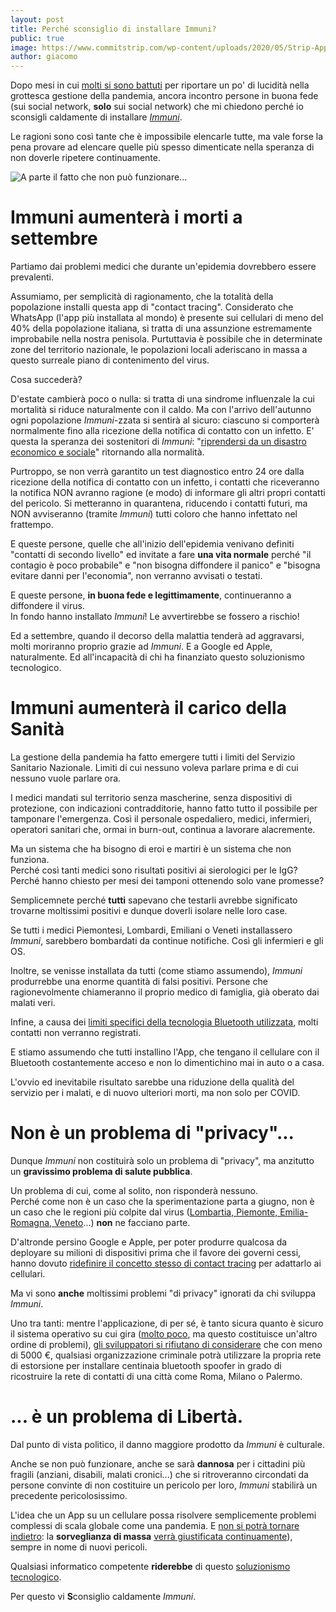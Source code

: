 ```yaml
---
layout: post
title: Perché sconsiglio di installare Immuni?
public: true
image: https://www.commitstrip.com/wp-content/uploads/2020/05/Strip-Appli-stop-Covid-650-finalenglish.jpg
author: giacomo
---
```


Dopo mesi in cui [molti si sono battuti](https://www.lemonde.fr/idees/article/2020/04/25/stopcovid-est-un-projet-desastreux-pilote-par-des-apprentis-sorciers_6037721_3232.html)
per riportare un po' di lucidità nella grottesca gestione della pandemia,
ancora incontro persone in buona fede (sui social network, **solo** sui
social network) che mi chiedono perché io sconsigli caldamente di installare [*Immuni*](https://www.immuni.italia.it/).

Le ragioni sono così tante che è impossibile elencarle tutte, ma vale forse la pena
provare ad elencare quelle più spesso dimenticate nella speranza di
non doverle ripetere continuamente.

![A parte il fatto che non può funzionare...](https://www.commitstrip.com/wp-content/uploads/2020/05/Strip-Appli-stop-Covid-650-finalenglish.jpg)

# Immuni aumenterà i morti a settembre

Partiamo dai problemi medici che durante un'epidemia dovrebbero essere prevalenti.

Assumiamo, per semplicità di ragionamento, che la totalità della popolazione installi
questa app di "contact tracing". Considerato che WhatsApp (l'app più installata al mondo)
è presente sui cellulari di meno del 40% della popolazione italiana, si tratta di una
assunzione estremamente improbabile nella nostra penisola. Purtuttavia è possibile che
in determinate zone del territorio nazionale, le popolazioni locali aderiscano in massa
a questo surreale piano di contenimento del virus.

Cosa succederà?

D'estate cambierà poco o nulla: si tratta di una sindrome influenzale la cui mortalità
si riduce naturalmente con il caldo. Ma con l'arrivo dell'autunno ogni popolazione
*Immuni*-zzata si sentirà al sicuro: ciascuno si comporterà normalmente fino alla ricezione
della notifica di contatto con un infetto. E' questa la speranza dei sostenitori di *Immuni*:
"[riprendersi da un disastro economico e sociale](https://twitter.com/mamo75r/status/1267914603964567558)" 
ritornando alla normalità.

Purtroppo, se non verrà garantito un test diagnostico entro 24 ore
dalla ricezione della notifica di contatto con un infetto, i contatti che riceveranno
la notifica NON avranno ragione (e modo) di informare gli altri propri contatti del pericolo.
Si metteranno in quarantena, riducendo i contatti futuri, ma NON avviseranno (tramite *Immuni*)
tutti coloro che hanno infettato nel frattempo.

E queste persone, quelle che all'inizio dell'epidemia venivano definiti "contatti di secondo
livello" ed invitate a fare **una vita normale** perché "il contagio è poco probabile" e
"non bisogna diffondere il panico" e "bisogna evitare danni per l'economia", non
verranno avvisati o testati.

E queste persone, **in buona fede e legittimamente**, continueranno a diffondere il virus.  
In fondo hanno installato *Immuni*! Le avvertirebbe se fossero a rischio!

Ed a settembre, quando il decorso della malattia tenderà ad aggravarsi, molti moriranno
proprio grazie ad *Immuni*. E a Google ed Apple, naturalmente. Ed all'incapacità di
chi ha finanziato questo soluzionismo tecnologico.

# Immuni aumenterà il carico della Sanità

La gestione della pandemia ha fatto emergere tutti i limiti del Servizio Sanitario Nazionale.
Limiti di cui nessuno voleva parlare prima e di cui nessuno vuole parlare ora. 

I medici mandati sul territorio senza mascherine, senza dispositivi di protezione, con
indicazioni contradditorie, hanno fatto tutto il possibile per tamponare l'emergenza.
Così il personale ospedaliero, medici, infermieri, operatori sanitari che, ormai in burn-out,
continua a lavorare alacremente.

Ma un sistema che ha bisogno di eroi e martiri è un sistema che non funziona.  
Perché così tanti medici sono risultati positivi ai sierologici per le IgG?  
Perché hanno chiesto per mesi dei tamponi ottenendo solo vane promesse?

Semplicemnete perché **tutti** sapevano che testarli avrebbe significato
trovarne moltissimi positivi e dunque doverli isolare nelle loro case.

Se tutti i medici Piemontesi, Lombardi, Emiliani o Veneti installassero *Immuni*, sarebbero
bombardati da continue notifiche. Così gli infermieri e gli OS.

Inoltre, se venisse installata da tutti (come stiamo assumendo), *Immuni* produrrebbe
una enorme quantità di falsi positivi. Persone che ragionevolmente chiameranno
il proprio medico di famiglia, già oberato dai malati veri.

Infine, a causa dei [limiti specifici della tecnologia Bluetooth utilizzata](https://medium.com/personaldata-io/inferring-distance-from-bluetooth-signal-strength-a-deep-dive-fe7badc2bb6d), molti contatti non verranno registrati.

E stiamo assumendo che tutti installino l'App, che tengano il cellulare
con il Bluetooth costantemente acceso e non lo dimentichino mai in auto o a casa.

L'ovvio ed inevitabile risultato sarebbe una riduzione della qualità del
servizio per i malati, e di nuovo ulteriori morti, ma non solo per COVID.

# Non è un problema di "privacy"...

Dunque *Immuni* non costituirà solo un problema di "privacy", ma anzitutto un **gravissimo problema di salute pubblica**.

Un problema di cui, come al solito, non risponderà nessuno.  
Perché come non è un caso che la sperimentazione parta a giugno, non è un caso che le 
regioni più colpite dal virus ([Lombartia, Piemonte, Emilia-Romagna, Veneto](https://lab24.ilsole24ore.com/coronavirus/)...) 
**non** ne facciano parte.

D'altronde persino Google e Apple, per poter produrre qualcosa da deployare su milioni
di dispositivi prima che il favore dei governi cessi, hanno dovuto
[ridefinire il concetto stesso di contact tracing](https://medium.com/personaldata-io/inferring-distance-from-bluetooth-signal-strength-a-deep-dive-fe7badc2bb6d)
per adattarlo ai cellulari.

Ma vi sono **anche** moltissimi problemi "di privacy" ignorati da chi sviluppa *Immuni*.

Uno tra tanti: mentre l'applicazione, di per sé, è tanto sicura quanto è sicuro il sistema operativo
su cui gira ([molto poco](https://francozappa.github.io/about-bias/), ma questo costituisce un'altro ordine di problemi),
[gli sviluppatori si rifiutano di considerare](https://github.com/immuni-app/immuni-documentation/issues/12) 
che con meno di 5000 €, qualsiasi organizzazione
criminale potrà utilizzare la propria rete di estorsione per installare centinaia bluetooth
spoofer in grado di ricostruire la rete di contatti di una città come Roma, Milano o Palermo.

# ... è un problema di Libertà.

Dal punto di vista politico, il danno maggiore prodotto da *Immuni* è culturale.

Anche se non può funzionare, anche se sarà **dannosa** per i cittadini più fragili
(anziani, disabili, malati cronici...) che si ritroveranno circondati da persone
convinte di non costituire un pericolo per loro, *Immuni* stabilirà un precedente pericolosissimo.

L'idea che un App su un cellulare possa risolvere semplicemente problemi complessi di scala globale come una pandemia.
E [non si potrà tornare indietro](https://www.latimes.com/opinion/story/2020-05-12/coronavirus-tracing-app-apple-google): 
la **sorveglianza di massa** [verrà giustificata continuamente](https://www.nytimes.com/interactive/2019/12/21/opinion/location-data-democracy-protests.html)), sempre in nome di nuovi pericoli.

Qualsiasi informatico competente **riderebbe** di questo 
[soluzionismo tecnologico](https://www.open.online/2020/06/02/app-contact-tracing-bruce-schneier-intervista/).

Per questo vi **S**consiglio caldamente *Immuni*.

